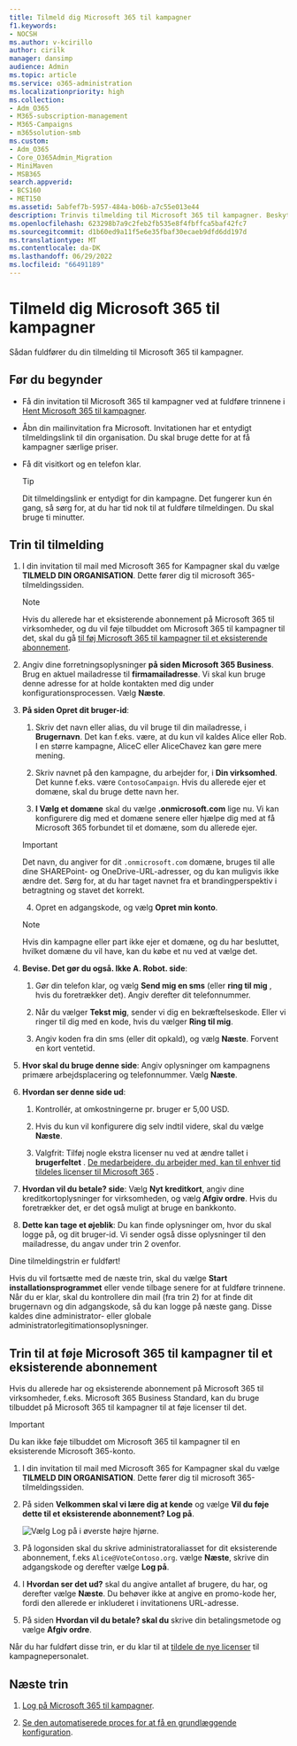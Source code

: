 ```yaml
---
title: Tilmeld dig Microsoft 365 til kampagner
f1.keywords:
- NOCSH
ms.author: v-kcirillo
author: cirilk
manager: dansimp
audience: Admin
ms.topic: article
ms.service: o365-administration
ms.localizationpriority: high
ms.collection:
- Adm_O365
- M365-subscription-management
- M365-Campaigns
- m365solution-smb
ms.custom:
- Adm_O365
- Core_O365Admin_Migration
- MiniMaven
- MSB365
search.appverid:
- BCS160
- MET150
ms.assetid: 5abfef7b-5957-484a-b06b-a7c55e013e44
description: Trinvis tilmelding til Microsoft 365 til kampagner. Beskyt din kampagne mod cybersikkerhedstrusler mod mail, data og kommunikation.
ms.openlocfilehash: 623298b7a9c2feb2fb535e8f4fbffca5baf42fc7
ms.sourcegitcommit: d1b60ed9a11f5e6e35fbaf30ecaeb9dfd6dd197d
ms.translationtype: MT
ms.contentlocale: da-DK
ms.lasthandoff: 06/29/2022
ms.locfileid: "66491189"
---
```

# <a name="sign-up-for-microsoft-365-for-campaigns"></a>Tilmeld dig Microsoft 365 til kampagner 

Sådan fuldfører du din tilmelding til Microsoft 365 til kampagner.

## <a name="before-you-begin"></a>Før du begynder

- Få din invitation til Microsoft 365 til kampagner ved at fuldføre trinnene i [Hent Microsoft 365 til kampagner](get-microsoft-365-campaigns.md).
- Åbn din mailinvitation fra Microsoft. Invitationen har et entydigt tilmeldingslink til din organisation. Du skal bruge dette for at få kampagner særlige priser.
- Få dit visitkort og en telefon klar.

    > [!TIP]
    > Dit tilmeldingslink er entydigt for din kampagne. Det fungerer kun én gang, så sørg for, at du har tid nok til at fuldføre tilmeldingen. Du skal bruge ti minutter.

## <a name="steps-to-sign-up"></a>Trin til tilmelding

1. I din invitation til mail med Microsoft 365 for Kampagner skal du vælge **TILMELD DIN ORGANISATION**. Dette fører dig til microsoft 365-tilmeldingssiden.

    > [!NOTE]
    > Hvis du allerede har et eksisterende abonnement på Microsoft 365 til virksomheder, og du vil føje tilbuddet om Microsoft 365 til kampagner til det, skal du gå [til føj Microsoft 365 til kampagner til et eksisterende abonnement](#steps-to-add-microsoft-365-for-campaigns-to-an-existing-subscription).

2. Angiv dine forretningsoplysninger **på siden Microsoft 365 Business**. Brug en aktuel mailadresse til **firmamailadresse**. Vi skal kun bruge denne adresse for at holde kontakten med dig under konfigurationsprocessen. Vælg **Næste**.

3. **På siden Opret dit bruger-id**:
 
    1. Skriv det navn eller alias, du vil bruge til din mailadresse, i **Brugernavn**. Det kan f.eks. være, at du kun vil kaldes Alice eller Rob. I en større kampagne, AliceC eller AliceChavez kan gøre mere mening.

    2. Skriv navnet på den kampagne, du arbejder for, i **Din virksomhed**. Det kunne f.eks. være `ContosoCampaign`. Hvis du allerede ejer et domæne, skal du bruge dette navn her. 
 
    3. **I Vælg et domæne** skal du vælge **.onmicrosoft.com** lige nu. Vi kan konfigurere dig med et domæne senere eller hjælpe dig med at få Microsoft 365 forbundet til et domæne, som du allerede ejer.

    > [!IMPORTANT]
    > Det navn, du angiver for dit `.onmicrosoft.com` domæne, bruges til alle dine SHAREPoint- og OneDrive-URL-adresser, og du kan muligvis ikke ændre det. Sørg for, at du har taget navnet fra et brandingperspektiv i betragtning og stavet det korrekt.

    4. Opret en adgangskode, og vælg **Opret min konto**.
 
    > [!NOTE]
    > Hvis din kampagne eller part ikke ejer et domæne, og du har besluttet, hvilket domæne du vil have, kan du købe et nu ved at vælge det.

4. **Bevise. Det gør du også. Ikke A. Robot. side**:
 
    1. Gør din telefon klar, og vælg **Send mig en sms** (eller **ring til mig** , hvis du foretrækker det). Angiv derefter dit telefonnummer. 
 
    2. Når du vælger **Tekst mig**, sender vi dig en bekræftelseskode. Eller vi ringer til dig med en kode, hvis du vælger **Ring til mig**.
 
    3. Angiv koden fra din sms (eller dit opkald), og vælg **Næste**. Forvent en kort ventetid. 

5. **Hvor skal du bruge denne side**: Angiv oplysninger om kampagnens primære arbejdsplacering og telefonnummer. Vælg **Næste**.

6. **Hvordan ser denne side ud**:

    1. Kontrollér, at omkostningerne pr. bruger er 5,00 USD. 

    2. Hvis du kun vil konfigurere dig selv indtil videre, skal du vælge **Næste**. 

    3. Valgfrit: Tilføj nogle ekstra licenser nu ved at ændre tallet i **brugerfeltet** . [De medarbejdere, du arbejder med, kan til enhver tid tildeles licenser til Microsoft 365](../admin/add-users/add-users.md?toc=%2fmicrosoft-365%2fcampaigns%2ftoc.json) .

7. **Hvordan vil du betale? side**: Vælg **Nyt kreditkort**, angiv dine kreditkortoplysninger for virksomheden, og vælg **Afgiv ordre**. Hvis du foretrækker det, er det også muligt at bruge en bankkonto.

8. **Dette kan tage et øjeblik**: Du kan finde oplysninger om, hvor du skal logge på, og dit bruger-id. Vi sender også disse oplysninger til den mailadresse, du angav under trin 2 ovenfor.

Dine tilmeldingstrin er fuldført! 

Hvis du vil fortsætte med de næste trin, skal du vælge **Start installationsprogrammet** eller vende tilbage senere for at fuldføre trinnene. Når du er klar, skal du kontrollere din mail (fra trin 2) for at finde dit brugernavn og din adgangskode, så du kan logge på næste gang. Disse kaldes dine administrator- eller globale administratorlegitimationsoplysninger.

## <a name="steps-to-add-microsoft-365-for-campaigns-to-an-existing-subscription"></a>Trin til at føje Microsoft 365 til kampagner til et eksisterende abonnement

Hvis du allerede har og eksisterende abonnement på Microsoft 365 til virksomheder, f.eks. Microsoft 365 Business Standard, kan du bruge tilbuddet på Microsoft 365 til kampagner til at føje licenser til det.

> [!IMPORTANT]
> Du kan ikke føje tilbuddet om Microsoft 365 til kampagner til en eksisterende Microsoft 365-konto.

1. I din invitation til mail med Microsoft 365 for Kampagner skal du vælge **TILMELD DIN ORGANISATION**. Dette fører dig til microsoft 365-tilmeldingssiden.

2. På siden **Velkommen skal vi lære dig at kende** og vælge **Vil du føje dette til et eksisterende abonnement? Log på**.
    
   ![Vælg Log på i øverste højre hjørne.](../media/addtoexisting.png)

3. På logonsiden skal du skrive administratoraliasset for dit eksisterende abonnement, f.eks `Alice@VoteContoso.org`. vælge **Næste**, skrive din adgangskode og derefter vælge **Log på**.

4. I **Hvordan ser det ud?** skal du angive antallet af brugere, du har, og derefter vælge **Næste**. Du behøver ikke at angive en promo-kode her, fordi den allerede er inkluderet i invitationens URL-adresse.

5. På siden **Hvordan vil du betale? skal du** skrive din betalingsmetode og vælge **Afgiv ordre**.

Når du har fuldført disse trin, er du klar til at [tildele de nye licenser](../admin/manage/assign-licenses-to-users.md) til kampagnepersonalet.

## <a name="next-steps"></a>Næste trin

1. [Log på Microsoft 365 til kampagner](m365-campaigns-sign-in.md).

2. [Se den automatiserede proces for at få en grundlæggende konfiguration](m365bp-setup.md#guided-setup-process).
